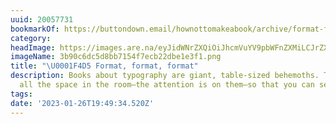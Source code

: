 ```yaml
---
uuid: 20057731
bookmarkOf: https://buttondown.email/hownottomakeabook/archive/format-format-format/
category:
headImage: https://images.are.na/eyJidWNrZXQiOiJhcmVuYV9pbWFnZXMiLCJrZXkiOiIyMDA1NzczMS9vcmlnaW5hbF8zYjkwYzZkYzVkOGJiNzE1NGY3ZWNiMjJkYmUxZTNmMS5wbmciLCJlZGl0cyI6eyJyZXNpemUiOnsid2lkdGgiOjEyMDAsImhlaWdodCI6MTIwMCwiZml0IjoiaW5zaWRlIiwid2l0aG91dEVubGFyZ2VtZW50Ijp0cnVlfSwid2VicCI6eyJxdWFsaXR5Ijo5MH0sImpwZWciOnsicXVhbGl0eSI6OTB9LCJyb3RhdGUiOm51bGx9fQ==?bc=0
imageName: 3b90c6dc5d8bb7154f7ecb22dbe1e3f1.png
title: "\U0001F4D5 Format, format, format"
description: Books about typography are giant, table-sized behemoths. They take up
  all the space in the room—the attention is on them—so that you can see the letters...
tags:
date: '2023-01-26T19:49:34.520Z'
---
```

